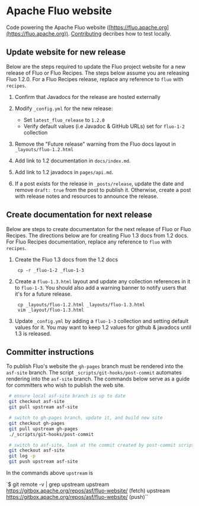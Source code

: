 # Apache Fluo website

Code powering the Apache Fluo website ([https://fluo.apache.org](https://fluo.apache.org)).
[Contributing](CONTRIBUTING.md) decribes how to test locally.

## Update website for new release

Below are the steps required to update the Fluo project website for a new release
of Fluo or Fluo Recipes.  The steps below assume you are releasing Fluo 1.2.0. For
a Fluo Recipes release, replace any reference to `fluo` with `recipes`.

1. Confirm that Javadocs for the release are hosted externally

2. Modify `_config.yml` for the new release:

    * Set `latest_fluo_release` to `1.2.0`
    * Verify default values (i.e Javadoc & GitHub URLs) set for `fluo-1-2` collection

3. Remove the "Future release" warning from the Fluo docs layout in `_layouts/fluo-1.2.html`

4. Add link to 1.2 documentation in `docs/index.md`.

5. Add link to 1.2 javadocs in `pages/api.md`.

6. If a post exists for the release in `_posts/release`, update the date and remove `draft: true`
   from the post to publish it.  Otherwise, create a post with release notes and resources to announce
   the release.

## Create documentation for next release

Below are steps to create documentaton for the next release of Fluo or Fluo Recipes. The
directions below are for creating Fluo 1.3 docs from 1.2 docs.  For Fluo Recipes documentation,
replace any reference to `fluo` with `recipes`.

1. Create the Fluo 1.3 docs from the 1.2 docs

        cp -r _fluo-1-2 _fluo-1-3

2. Create a `fluo-1.3.html` layout and update any collection references in it to `fluo-1-3`.
   You should also add a warning banner to notify users that it's for a future release.

        cp _layouts/fluo-1.2.html _layouts/fluo-1.3.html
        vim _layout/fluo-1.3.html

3. Update `_config.yml` by adding a `fluo-1-3` collection and setting default values for it.
   You may want to keep 1.2 values for github & javadocs until 1.3 is released.
   
## Committer instructions

To publish Fluo's website the `gh-pages` branch must be rendered into the `asf-site` 
branch.  The script `_scripts/git-hooks/post-commit` automates rendering into the `asf-site` branch.
The commands below serve as a guide for committers who wish to publish the web site.

```bash
 # ensure local asf-site branch is up to date
 git checkout asf-site 
 git pull upstream asf-site

 # switch to gh-pages branch, update it, and build new site 
 git checkout gh-pages
 git pull upstream gh-pages 
 ./_scripts/git-hooks/post-commit 

 # switch to asf-site, look at the commit created by post-commit script, and push it if ok
 git checkout asf-site 
 git log -p
 git push upstream asf-site 
```

In the commands above `upstream` is 

`$ git remote -v | grep upstream
upstream	https://gitbox.apache.org/repos/asf/fluo-website/ (fetch)
upstream	https://gitbox.apache.org/repos/asf/fluo-website/ (push)``

```

